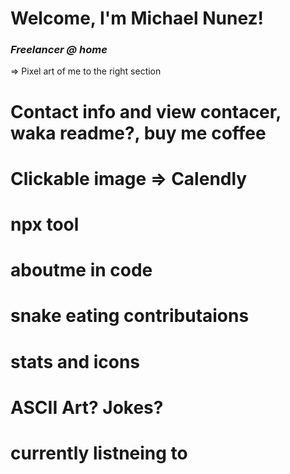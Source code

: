 # <icon> Welcome, I'm Michael Nunez! <name> <icon>

### <i>Freelancer @ home</i> <icon> 

=> Pixel art of me to the right section

# Contact info and view contacer, waka readme?, buy me coffee

# Clickable image => Calendly

# npx tool

# aboutme in code

# snake eating contributaions

# stats and icons

# ASCII Art? Jokes?

# currently listneing to
